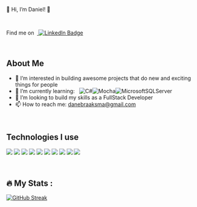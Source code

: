 👋 Hi, I’m Daniel! 👋 

<br>

Find me on &nbsp;<a href="https://www.linkedin.com/in/danielbraaksma/">
    <img src="https://img.shields.io/badge/LinkedIn-blue?style=for-the-badge&logo=linkedin&logoColor=white" alt="LinkedIn Badge"/>
</a>

<br>

## About Me

- 👀 I’m interested in building awesome projects that do new and exciting things for people
- 🌱 I’m currently learning: &nbsp; ![C#](https://img.shields.io/badge/c%23-%23239120.svg?style=for-the-badge&logo=c-sharp&logoColor=white)![Mocha](https://img.shields.io/badge/-mocha-%238D6748?style=for-the-badge&logo=mocha&logoColor=white)![MicrosoftSQLServer](https://img.shields.io/badge/Microsoft%20SQL%20Sever-CC2927?style=for-the-badge&logo=microsoft%20sql%20server&logoColor=white)
- 💞️ I’m looking to build my skills as a FullStack Developer
- 📫 How to reach me: danebraaksma@gmail.com

<br>

## Technologies I use

<p>
    <img src="https://img.shields.io/badge/JavaScript-323330?style=for-the-badge&logo=javascript&logoColor=F7DF1E" />
    <img src="https://img.shields.io/badge/CSS3-1572B6?style=for-the-badge&logo=css3&logoColor=white" />
    <img src="https://img.shields.io/badge/HTML5-E34F26?style=for-the-badge&logo=html5&logoColor=white" />
    <img src="https://img.shields.io/badge/Node.js-339933?style=for-the-badge&logo=nodedotjs&logoColor=white" />
    <img src="https://img.shields.io/badge/npm-CB3837?style=for-the-badge&logo=npm&logoColor=white" />
    <img src="https://img.shields.io/badge/React-20232A?style=for-the-badge&logo=react&logoColor=61DAFB" />
    <img src="https://img.shields.io/badge/Express.js-000000?style=for-the-badge&logo=express&logoColor=white" />
    <img src="https://img.shields.io/badge/Git-F05032?style=for-the-badge&logo=git&logoColor=white" />
    <img src="https://img.shields.io/badge/Visual_Studio_Code-0078D4?style=for-the-badge&logo=visual%20studio%20code&logoColor=white" />
    <img src="https://img.shields.io/badge/MongoDB-%234ea94b.svg?style=for-the-badge&logo=mongodb&logoColor=white)" />
</p>

<br>

## :fire: My Stats :

[![GitHub Streak](https://github-readme-streak-stats.herokuapp.com/?user=DanielBraaksma)](https://git.io/streak-stats)



<!---
DanielBraaksma/DanielBraaksma is a ✨ special ✨ repository because its `README.md` (this file) appears on your GitHub profile.
You can click the Preview link to take a look at your changes.
--->

